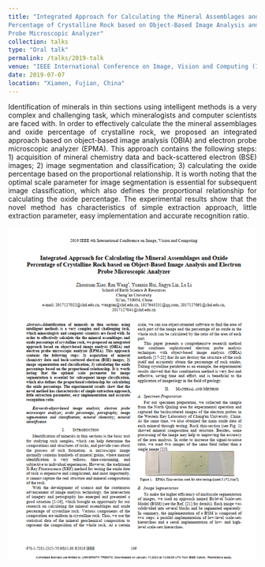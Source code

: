 ```yaml
---
title: "Integrated Approach for Calculating the Mineral Assemblages and Oxide
Percentage of Crystalline Rock based on Object-Based Image Analysis and Electron
Probe Microscopic Analyzer"
collection: talks
type: "Oral talk"
permalink: /talks/2019-talk
venue: "IEEE International Conference on Image, Vision and Computing (ICIVC)"
date: 2019-07-07
location: "Xiamen, Fujian, China"
---
```


<p style="text-align:justify; text-justify:inter-ideograph;">Identification of minerals in thin sections using intelligent methods is a very complex and challenging task, which mineralogists and computer scientists are faced with. In order to effectively calculate the the mineral assemblages and oxide percentage of crystalline rock, we proposed an integrated approach based on object-based image analysis (OBIA) and electron probe microscopic analyzer (EPMA). This approach contains the following steps: 1) acquisition of mineral chemistry data and back-scattered electron (BSE) images; 2) image segmentation and classification; 3) calculating the oxide percentage based on the proportional relationship. It is worth noting that the optimal scale parameter for image segmentation is essential for subsequent image classification, which also defines the proportional relationship for calculating the oxide percentage. The experimental results show that the novel method has characteristics of simple extraction approach, little extraction parameter, easy implementation and accurate recognition ratio.</p>

![](../images/talks/2019-Talk_Figs.png)
